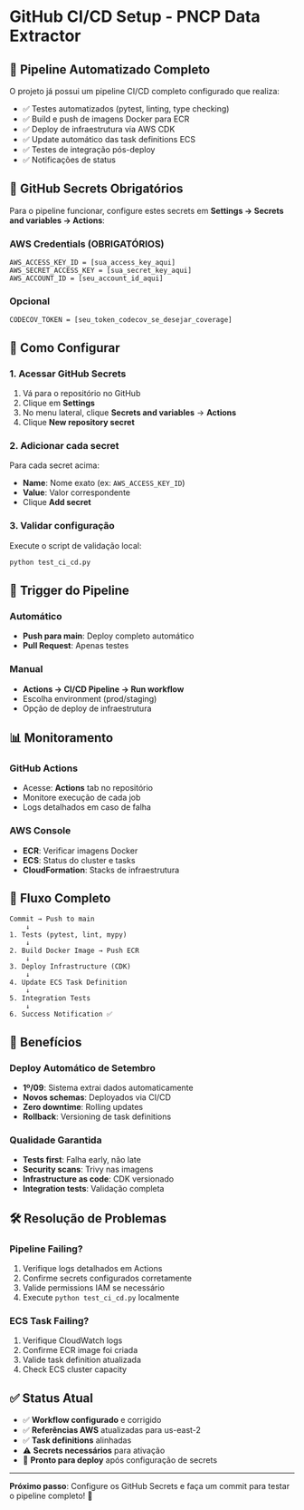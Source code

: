 # GitHub CI/CD Setup - PNCP Data Extractor

## 🚀 Pipeline Automatizado Completo

O projeto já possui um pipeline CI/CD completo configurado que realiza:
- ✅ Testes automatizados (pytest, linting, type checking)
- ✅ Build e push de imagens Docker para ECR
- ✅ Deploy de infraestrutura via AWS CDK
- ✅ Update automático das task definitions ECS
- ✅ Testes de integração pós-deploy
- ✅ Notificações de status

## 🔐 GitHub Secrets Obrigatórios

Para o pipeline funcionar, configure estes secrets em **Settings → Secrets and variables → Actions**:

### AWS Credentials (OBRIGATÓRIOS)
```
AWS_ACCESS_KEY_ID = [sua_access_key_aqui]
AWS_SECRET_ACCESS_KEY = [sua_secret_key_aqui]  
AWS_ACCOUNT_ID = [seu_account_id_aqui]
```

### Opcional
```
CODECOV_TOKEN = [seu_token_codecov_se_desejar_coverage]
```

## 🎯 Como Configurar

### 1. Acessar GitHub Secrets
1. Vá para o repositório no GitHub
2. Clique em **Settings** 
3. No menu lateral, clique **Secrets and variables** → **Actions**
4. Clique **New repository secret**

### 2. Adicionar cada secret
Para cada secret acima:
- **Name**: Nome exato (ex: `AWS_ACCESS_KEY_ID`)
- **Value**: Valor correspondente
- Clique **Add secret**

### 3. Validar configuração
Execute o script de validação local:
```bash
python test_ci_cd.py
```

## 🚀 Trigger do Pipeline

### Automático
- **Push para main**: Deploy completo automático
- **Pull Request**: Apenas testes

### Manual  
- **Actions → CI/CD Pipeline → Run workflow**
- Escolha environment (prod/staging)
- Opção de deploy de infraestrutura

## 📊 Monitoramento

### GitHub Actions
- Acesse: **Actions** tab no repositório
- Monitore execução de cada job
- Logs detalhados em caso de falha

### AWS Console
- **ECR**: Verificar imagens Docker
- **ECS**: Status do cluster e tasks
- **CloudFormation**: Stacks de infraestrutura

## 🔄 Fluxo Completo

```
Commit → Push to main
    ↓
1. Tests (pytest, lint, mypy)
    ↓
2. Build Docker Image → Push ECR
    ↓ 
3. Deploy Infrastructure (CDK)
    ↓
4. Update ECS Task Definition
    ↓
5. Integration Tests
    ↓
6. Success Notification ✅
```

## 🎉 Benefícios

### Deploy Automático de Setembro
- **1º/09**: Sistema extrai dados automaticamente
- **Novos schemas**: Deployados via CI/CD
- **Zero downtime**: Rolling updates
- **Rollback**: Versioning de task definitions

### Qualidade Garantida
- **Tests first**: Falha early, não late
- **Security scans**: Trivy nas imagens
- **Infrastructure as code**: CDK versionado
- **Integration tests**: Validação completa

## 🛠️ Resolução de Problemas

### Pipeline Failing?
1. Verifique logs detalhados em Actions
2. Confirme secrets configurados corretamente  
3. Valide permissions IAM se necessário
4. Execute `python test_ci_cd.py` localmente

### ECS Task Failing?
1. Verifique CloudWatch logs
2. Confirme ECR image foi criada
3. Valide task definition atualizada
4. Check ECS cluster capacity

## ✅ Status Atual

- ✅ **Workflow configurado** e corrigido
- ✅ **Referências AWS** atualizadas para us-east-2
- ✅ **Task definitions** alinhadas
- ⚠️  **Secrets necessários** para ativação
- 🎯 **Pronto para deploy** após configuração de secrets

---

**Próximo passo**: Configure os GitHub Secrets e faça um commit para testar o pipeline completo! 🚀